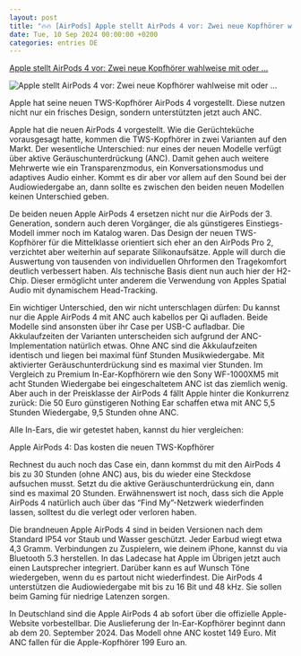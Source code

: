 ```yaml
---
layout: post
title: "🔥🔥 [AirPods] Apple stellt AirPods 4 vor: Zwei neue Kopfhörer wahlweise mit oder ..."
date: Tue, 10 Sep 2024 00:00:00 +0200
categories: entries DE
---
```

[Apple stellt AirPods 4 vor: Zwei neue Kopfhörer wahlweise mit oder ...](https://hifi.de/news/apple-stellt-airpods-4-vor-zwei-neue-kopfhoerer-wahlweise-mit-oder-ohne-anc-205015)

![Apple stellt AirPods 4 vor: Zwei neue Kopfhörer wahlweise mit oder ...](https://hifi.de/wp-content/uploads/2024/09/apple_airpods_4.jpg)

Apple hat seine neuen TWS-Kopfhörer AirPods 4 vorgestellt. Diese nutzen nicht nur ein frisches Design, sondern unterstützten jetzt auch ANC.

Apple hat die neuen AirPods 4 vorgestellt. Wie die Gerüchteküche vorausgesagt hatte, kommen die TWS-Kopfhörer in zwei Varianten auf den Markt. Der wesentliche Unterschied: nur eines der neuen Modelle verfügt über aktive Geräuschunterdrückung (ANC). Damit gehen auch weitere Mehrwerte wie ein Transparenzmodus, ein Konversationsmodus und adaptives Audio einher. Kommt es dir aber vor allem auf den Sound bei der Audiowiedergabe an, dann sollte es zwischen den beiden neuen Modellen keinen Unterschied geben.

De beiden neuen Apple AirPods 4 ersetzen nicht nur die AirPods der 3. Generation, sondern auch deren Vorgänger, die als günstigeres Einstiegs-Modell immer noch im Katalog waren. Das Design der neuen TWS-Kopfhörer für die Mittelklasse orientiert sich eher an den AirPods Pro 2, verzichtet aber weiterhin auf separate Silikonaufsätze. Apple will durch die Auswertung von tausenden von individuellen Ohrformen den Tragekomfort deutlich verbessert haben. Als technische Basis dient nun auch hier der H2-Chip. Dieser ermöglicht unter anderem die Verwendung von Apples Spatial Audio mit dynamischem Head-Tracking.

Ein wichtiger Unterschied, den wir nicht unterschlagen dürfen: Du kannst nur die Apple AirPods 4 mit ANC auch kabellos per Qi aufladen. Beide Modelle sind ansonsten über ihr Case per USB-C aufladbar. Die Akkulaufzeiten der Varianten unterscheiden sich aufgrund der ANC-Implementation natürlich etwas. Ohne ANC sind die Akkulaufzeiten identisch und liegen bei maximal fünf Stunden Musikwiedergabe. Mit aktivierter Geräuschunterdrückung sind es maximal vier Stunden. Im Vergleich zu Premium In-Ear-Kopfhörern wie den Sony WF-1000XM5 mit acht Stunden Wiedergabe bei eingeschaltetem ANC ist das ziemlich wenig. Aber auch in der Preisklasse der AirPods 4 fällt Apple hinter die Konkurrenz zurück: Die 50 Euro günstigeren Nothing Ear schaffen etwa mit ANC 5,5 Stunden Wiedergabe, 9,5 Stunden ohne ANC.

Alle In-Ears, die wir getestet haben, kannst du hier vergleichen:

Apple AirPods 4: Das kosten die neuen TWS-Kopfhörer

Rechnest du auch noch das Case ein, dann kommst du mit den AirPods 4 bis zu 30 Stunden (ohne ANC) aus, bis du wieder eine Steckdose aufsuchen musst. Setzt du die aktive Geräuschunterdrückung ein, dann sind es maximal 20 Stunden. Erwähnenswert ist noch, dass sich die Apple AirPods 4 natürlich auch über das “Find My”-Netzwerk wiederfinden lassen, solltest du die verlegt oder verloren haben.

Die brandneuen Apple AirPods 4 sind in beiden Versionen nach dem Standard IP54 vor Staub und Wasser geschützt. Jeder Earbud wiegt etwa 4,3 Gramm. Verbindungen zu Zuspielern, wie deinem iPhone, kannst du via Bluetooth 5.3 herstellen. In das Ladecase hat Apple im Übrigen jetzt auch einen Lautsprecher integriert. Darüber kann es auf Wunsch Töne wiedergeben, wenn du es partout nicht wiederfindest. Die AirPods 4 unterstützen die Audiowiedergabe mit bis zu 16 Bit und 48 kHz. Sie sollen beim Gaming für niedrige Latenzen sorgen.

In Deutschland sind die Apple AirPods 4 ab sofort über die offizielle Apple-Website vorbestellbar. Die Auslieferung der In-Ear-Kopfhörer beginnt dann ab dem 20. September 2024. Das Modell ohne ANC kostet 149 Euro. Mit ANC fallen für die Apple-Kopfhörer 199 Euro an.

